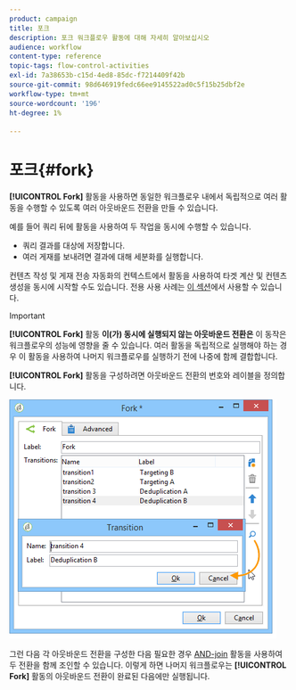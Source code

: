 ```yaml
---
product: campaign
title: 포크
description: 포크 워크플로우 활동에 대해 자세히 알아보십시오
audience: workflow
content-type: reference
topic-tags: flow-control-activities
exl-id: 7a38653b-c15d-4ed8-85dc-f7214409f42b
source-git-commit: 98d646919fedc66ee9145522ad0c5f15b25dbf2e
workflow-type: tm+mt
source-wordcount: '196'
ht-degree: 1%

---
```


# 포크{#fork}

**[!UICONTROL Fork]** 활동을 사용하면 동일한 워크플로우 내에서 독립적으로 여러 활동을 수행할 수 있도록 여러 아웃바운드 전환을 만들 수 있습니다.

예를 들어 쿼리 뒤에 활동을 사용하여 두 작업을 동시에 수행할 수 있습니다.

* 쿼리 결과를 대상에 저장합니다.
* 여러 게재를 보내려면 결과에 대해 세분화를 실행합니다.

컨텐츠 작성 및 게재 전송 자동화의 컨텍스트에서 활동을 사용하여 타겟 계산 및 컨텐츠 생성을 동시에 시작할 수도 있습니다. 전용 사용 사례는 [이 섹션](../../delivery/using/automating-via-workflows.md#creating-the-delivery-and-its-content)에서 사용할 수 있습니다.

>[!IMPORTANT]
>
>**[!UICONTROL Fork]** 활동 **이(가) 동시에 실행되지 않는 아웃바운드 전환은** 이 동작은 워크플로우의 성능에 영향을 줄 수 있습니다. 여러 활동을 독립적으로 실행해야 하는 경우 이 활동을 사용하여 나머지 워크플로우를 실행하기 전에 나중에 함께 결합합니다.

**[!UICONTROL Fork]** 활동을 구성하려면 아웃바운드 전환의 번호와 레이블을 정의합니다.

![](assets/s_user_segmentation_fork.png)

그런 다음 각 아웃바운드 전환을 구성한 다음 필요한 경우 [AND-join](../../workflow/using/and-join.md) 활동을 사용하여 두 전환을 함께 조인할 수 있습니다. 이렇게 하면 나머지 워크플로우는 **[!UICONTROL Fork]** 활동의 아웃바운드 전환이 완료된 다음에만 실행됩니다.
